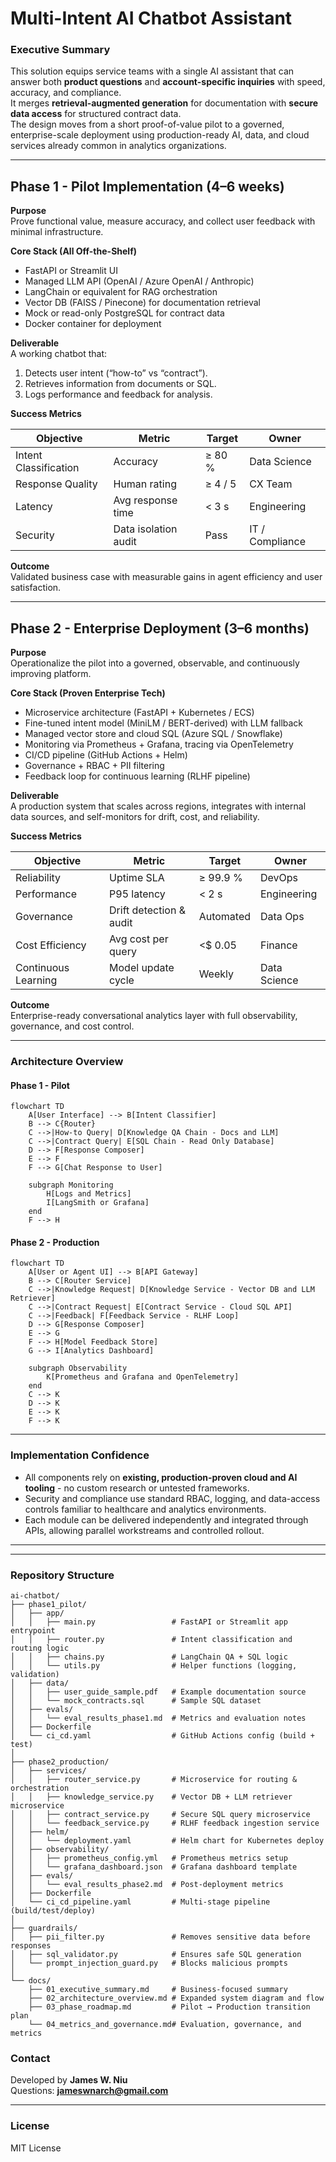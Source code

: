 # Multi-Intent AI Chatbot Assistant

### Executive Summary
This solution equips service teams with a single AI assistant that can answer both **product questions** and **account-specific inquiries** with speed, accuracy, and compliance.  
It merges **retrieval-augmented generation** for documentation with **secure data access** for structured contract data.  
The design moves from a short proof-of-value pilot to a governed, enterprise-scale deployment using production-ready AI, data, and cloud services already common in analytics organizations.

---

## Phase 1 - Pilot Implementation (4–6 weeks)

**Purpose**  
Prove functional value, measure accuracy, and collect user feedback with minimal infrastructure.

**Core Stack (All Off-the-Shelf)**  
- FastAPI or Streamlit UI  
- Managed LLM API (OpenAI / Azure OpenAI / Anthropic)  
- LangChain or equivalent for RAG orchestration  
- Vector DB (FAISS / Pinecone) for documentation retrieval  
- Mock or read-only PostgreSQL for contract data  
- Docker container for deployment

**Deliverable**  
A working chatbot that:  
1. Detects user intent (“how-to” vs “contract”).  
2. Retrieves information from documents or SQL.  
3. Logs performance and feedback for analysis.

**Success Metrics**

| Objective | Metric | Target | Owner |
|------------|---------|---------|--------|
| Intent Classification | Accuracy | ≥ 80 % | Data Science |
| Response Quality | Human rating | ≥ 4 / 5 | CX Team |
| Latency | Avg response time | < 3 s | Engineering |
| Security | Data isolation audit | Pass | IT / Compliance |

**Outcome**  
Validated business case with measurable gains in agent efficiency and user satisfaction.

---

## Phase 2 - Enterprise Deployment (3–6 months)

**Purpose**  
Operationalize the pilot into a governed, observable, and continuously improving platform.

**Core Stack (Proven Enterprise Tech)**  
- Microservice architecture (FastAPI + Kubernetes / ECS)  
- Fine-tuned intent model (MiniLM / BERT-derived) with LLM fallback  
- Managed vector store and cloud SQL (Azure SQL / Snowflake)  
- Monitoring via Prometheus + Grafana, tracing via OpenTelemetry  
- CI/CD pipeline (GitHub Actions + Helm)  
- Governance + RBAC + PII filtering  
- Feedback loop for continuous learning (RLHF pipeline)

**Deliverable**  
A production system that scales across regions, integrates with internal data sources, and self-monitors for drift, cost, and reliability.

**Success Metrics**

| Objective | Metric | Target | Owner |
|------------|---------|---------|--------|
| Reliability | Uptime SLA | ≥ 99.9 % | DevOps |
| Performance | P95 latency | < 2 s | Engineering |
| Governance | Drift detection & audit | Automated | Data Ops |
| Cost Efficiency | Avg cost per query | <$ 0.05 | Finance |
| Continuous Learning | Model update cycle | Weekly | Data Science |

**Outcome**  
Enterprise-ready conversational analytics layer with full observability, governance, and cost control.

---

### Architecture Overview

#### Phase 1 - Pilot
```mermaid
flowchart TD
    A[User Interface] --> B[Intent Classifier]
    B --> C{Router}
    C -->|How-to Query| D[Knowledge QA Chain - Docs and LLM]
    C -->|Contract Query| E[SQL Chain - Read Only Database]
    D --> F[Response Composer]
    E --> F
    F --> G[Chat Response to User]

    subgraph Monitoring
        H[Logs and Metrics]
        I[LangSmith or Grafana]
    end
    F --> H
```

#### Phase 2 - Production
```mermaid
flowchart TD
    A[User or Agent UI] --> B[API Gateway]
    B --> C[Router Service]
    C -->|Knowledge Request| D[Knowledge Service - Vector DB and LLM Retriever]
    C -->|Contract Request| E[Contract Service - Cloud SQL API]
    C -->|Feedback| F[Feedback Service - RLHF Loop]
    D --> G[Response Composer]
    E --> G
    F --> H[Model Feedback Store]
    G --> I[Analytics Dashboard]

    subgraph Observability
        K[Prometheus and Grafana and OpenTelemetry]
    end
    C --> K
    D --> K
    E --> K
    F --> K
```

---

### Implementation Confidence
- All components rely on **existing, production-proven cloud and AI tooling** - no custom research or untested frameworks.  
- Security and compliance use standard RBAC, logging, and data-access controls familiar to healthcare and analytics environments.  
- Each module can be delivered independently and integrated through APIs, allowing parallel workstreams and controlled rollout.  

---



---

### Repository Structure
```
ai-chatbot/
├── phase1_pilot/
│   ├── app/
│   │   ├── main.py                 # FastAPI or Streamlit app entrypoint
│   │   ├── router.py               # Intent classification and routing logic
│   │   ├── chains.py               # LangChain QA + SQL logic
│   │   └── utils.py                # Helper functions (logging, validation)
│   ├── data/
│   │   ├── user_guide_sample.pdf   # Example documentation source
│   │   └── mock_contracts.sql      # Sample SQL dataset
│   ├── evals/
│   │   └── eval_results_phase1.md  # Metrics and evaluation notes
│   ├── Dockerfile
│   └── ci_cd.yaml                  # GitHub Actions config (build + test)
│
├── phase2_production/
│   ├── services/
│   │   ├── router_service.py       # Microservice for routing & orchestration
│   │   ├── knowledge_service.py    # Vector DB + LLM retriever microservice
│   │   ├── contract_service.py     # Secure SQL query microservice
│   │   └── feedback_service.py     # RLHF feedback ingestion service
│   ├── helm/
│   │   └── deployment.yaml         # Helm chart for Kubernetes deploy
│   ├── observability/
│   │   ├── prometheus_config.yml   # Prometheus metrics setup
│   │   └── grafana_dashboard.json  # Grafana dashboard template
│   ├── evals/
│   │   └── eval_results_phase2.md  # Post-deployment metrics
│   ├── Dockerfile
│   └── ci_cd_pipeline.yaml         # Multi-stage pipeline (build/test/deploy)
│
├── guardrails/
│   ├── pii_filter.py               # Removes sensitive data before responses
│   ├── sql_validator.py            # Ensures safe SQL generation
│   └── prompt_injection_guard.py   # Blocks malicious prompts
│
└── docs/
    ├── 01_executive_summary.md     # Business-focused summary
    ├── 02_architecture_overview.md # Expanded system diagram and flow
    ├── 03_phase_roadmap.md         # Pilot → Production transition plan
    └── 04_metrics_and_governance.md# Evaluation, governance, and metrics
```


### Contact
Developed by **James W. Niu**  
Questions: **jameswnarch@gmail.com**

---

### License
MIT License
